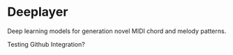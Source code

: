 # Deeplayer

Deep learning models for generation novel MIDI chord and melody patterns.

Testing Github Integration?

